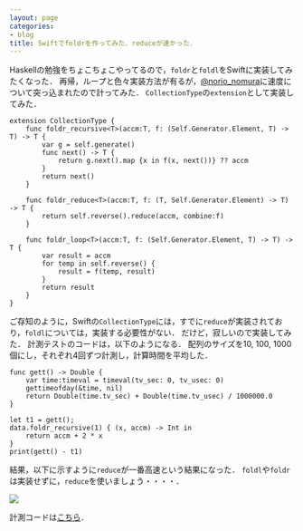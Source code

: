 ```yaml
---
layout: page
categories:
- blog
title: Swiftでfoldrを作ってみた．reduceが速かった．
---
```


Haskellの勉強をちょこちょこやってるので，```foldr```と```foldl```をSwiftに実装してみたくなった．
再帰，ループと色々実装方法が有るが，[@norio_nomura](https://twitter.com/norio_nomura)に速度について突っ込まれたので計ってみた．
```CollectionType```の```extension```として実装してみた．

	extension CollectionType {
	    func foldr_recursive<T>(accm:T, f: (Self.Generator.Element, T) -> T) -> T {
	        var g = self.generate()
	        func next() -> T {
	            return g.next().map {x in f(x, next())} ?? accm
	        }
	        return next()
	    }
	    
	    func foldr_reduce<T>(accm:T, f: (T, Self.Generator.Element) -> T) -> T {
	        return self.reverse().reduce(accm, combine:f)
	    }
	    
	    func foldr_loop<T>(accm:T, f: (Self.Generator.Element, T) -> T) -> T {
	        var result = accm
	        for temp in self.reverse() {
	            result = f(temp, result)
	        }
	        return result
	    }
	}

ご存知のように，Swiftの```CollectionType```には，すでに```reduce```が実装されており，```foldl```については，実装する必要性がない．
だけど，寂しいので実装してみた．
計測テストのコードは，以下のようになる．
配列のサイズを10, 100, 1000個にし，それぞれ4回ずつ計測し，計算時間を平均した．


	func gett() -> Double {
	    var time:timeval = timeval(tv_sec: 0, tv_usec: 0)
	    gettimeofday(&time, nil)
	    return Double(time.tv_sec) + Double(time.tv_usec) / 1000000.0
	}
	
    let t1 = gett();
    data.foldr_recursive(1) { (x, accm) -> Int in
        return accm + 2 * x
    }
    print(gett() - t1)

結果，以下に示すように```reduce```が一番高速という結果になった．
```foldl```や```foldr```は実装せずに，```reduce```を使いましょう・・・・．

![](http://sonson.s3.amazonaws.com/%E5%90%8D%E7%A7%B0%E6%9C%AA%E8%A8%AD%E5%AE%9A_3.jpg)

計測コードは[こちら](https://gist.github.com/sonsongithub/b897f516005f53bc3748)．